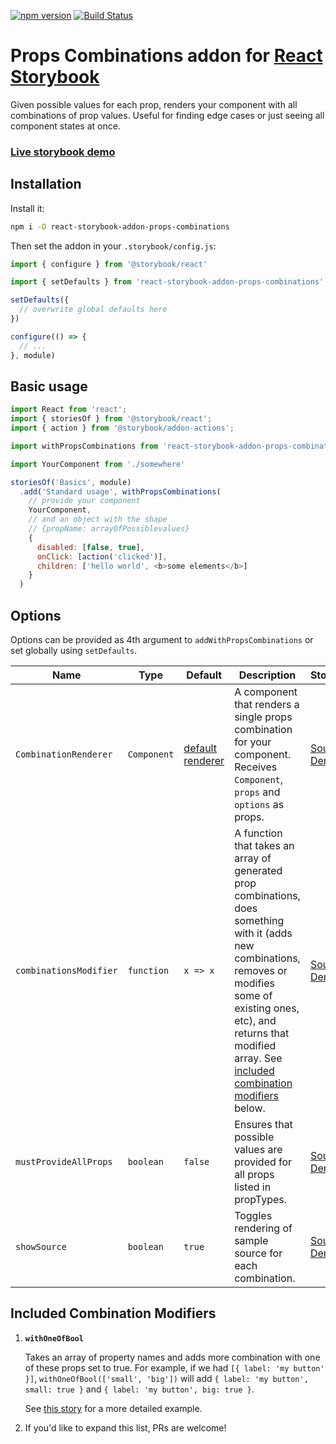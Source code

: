 [![npm version](https://badge.fury.io/js/react-storybook-addon-props-combinations.svg)](https://www.npmjs.com/package/react-storybook-addon-props-combinations) 
[![Build Status](https://travis-ci.org/evgenykochetkov/react-storybook-addon-props-combinations.svg?branch=master)](https://travis-ci.org/evgenykochetkov/react-storybook-addon-props-combinations)

# Props Combinations addon for [React Storybook](https://github.com/storybooks/react-storybook) 

Given possible values for each prop, renders your component with all combinations of prop values. Useful for finding edge cases or just seeing all component states at once.

### [Live storybook demo](https://evgenykochetkov.github.io/react-storybook-addon-props-combinations/)

## Installation

Install it:

```sh
npm i -D react-storybook-addon-props-combinations
```

Then set the addon in your `.storybook/config.js`:

```js
import { configure } from '@storybook/react'

import { setDefaults } from 'react-storybook-addon-props-combinations'

setDefaults({
  // overwrite global defaults here
})

configure(() => {
  // ...
}, module)
```

## Basic usage

```js
import React from 'react';
import { storiesOf } from '@storybook/react';
import { action } from '@storybook/addon-actions';

import withPropsCombinations from 'react-storybook-addon-props-combinations'

import YourComponent from './somewhere'

storiesOf('Basics', module)
  .add('Standard usage', withPropsCombinations(
    // provide your component
    YourComponent,
    // and an object with the shape
    // {propName: arrayOfPossiblevalues}
    {
      disabled: [false, true],
      onClick: [action('clicked')],
      children: ['hello world', <b>some elements</b>]
    }
  )
```

## Options

Options can be provided as 4th argument to `addWithPropsCombinations` or set globally using `setDefaults`.

Name | Type | Default | Description | Storybooks |
---- | ---- | ------- | ----------- | ---------- |
`CombinationRenderer` | `Component` | [default renderer](https://github.com/evgenykochetkov/react-storybook-addon-props-combinations/blob/master/src/CombinationRenderer.js) | A component that renders a single props combination for your component. Receives `Component`, `props` and `options` as props. | [Source](https://github.com/evgenykochetkov/react-storybook-addon-props-combinations/blob/master/example/customCombinationRenderer.story.js), [Demo](https://evgenykochetkov.github.io/react-storybook-addon-props-combinations/?selectedKind=Custom%20CombinationRenderer%20example&selectedStory=Rendering%20just%20a%20component%20without%20any%20wrappers&full=0&down=1&left=1&panelRight=0&downPanel=kadirahq%2Fstorybook-addon-actions%2Factions-panel)
`combinationsModifier` | `function` | `x => x` | A function that takes an array of generated prop combinations, does something with it (adds new combinations, removes or modifies some of existing ones, etc), and returns that modified array. See [included combination modifiers](#included-combination-modifiers) below. | [Source](https://github.com/evgenykochetkov/react-storybook-addon-props-combinations/blob/master/example/combinationsModifier.story.js), [Demo](https://evgenykochetkov.github.io/react-storybook-addon-props-combinations/?selectedKind=combinationsModifier%20example&selectedStory=one%20modifier&full=0&down=1&left=1&panelRight=0&downPanel=kadirahq%2Fstorybook-addon-actions%2Factions-panel)
`mustProvideAllProps` | `boolean` | `false` | Ensures that possible values are provided for all props listed in propTypes. | [Source](https://github.com/evgenykochetkov/react-storybook-addon-props-combinations/blob/master/example/mustProvideAllProps.story.js), [Demo](https://evgenykochetkov.github.io/react-storybook-addon-props-combinations/?selectedKind=mustProvideAllProps%20example&selectedStory=With%20all%20props%20provided&full=0&down=1&left=1&panelRight=0&downPanel=kadirahq%2Fstorybook-addon-actions%2Factions-panel)
`showSource` | `boolean` | `true` | Toggles rendering of sample source for each combination. | [Source](https://github.com/evgenykochetkov/react-storybook-addon-props-combinations/blob/master/example/basicUsage.story.js), [Demo](https://evgenykochetkov.github.io/react-storybook-addon-props-combinations/?selectedKind=Basics&selectedStory=Standard%20usage&full=0&down=1&left=1&panelRight=0&downPanel=kadirahq%2Fstorybook-addon-actions%2Factions-panel)

## Included Combination Modifiers

1. **`withOneOfBool`**

    Takes an array of property names and adds more combination with one of these props set to true.
For example, if we had `[{ label: 'my button' }]`, `withOneOfBool(['small', 'big'])` will add `{ label: 'my button', small: true }` and `{ label: 'my button', big: true }`.

    See [this story](https://github.com/evgenykochetkov/react-storybook-addon-props-combinations/blob/master/example/combinationsModifier.story.js) for a more detailed example.
2. If you'd like to expand this list, PRs are welcome!
